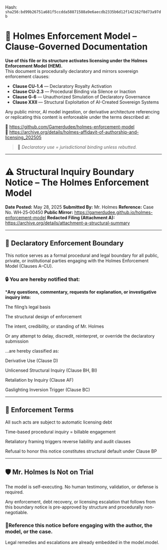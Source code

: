 
<!--
SPDX-License-Identifier: Declaratory-Royalty  
// Hash: sha256:03d5cada1aefe58b186d14d434af073fe056f8c56323cb4696c9072f73a722df
🔒 Holmes Enforcement Model (HEM) – Declaratory Sovereign Logic  
🧠 Author: Mr. Holmes  
📜 License: Declaratory Royalty License (see LICENSE-HEM.md)  
📁 Repository: https://github.com/Gamerdudee/holmes-enforcement-model  
-->
Hash:
`sha256:bd99b26751a681f5ccdda58871588a9e6aecdb2335b6d12f142162f8d73a97db`






# 📜 Holmes Enforcement Model – Clause-Governed Documentation

**Use of this file or its structure activates licensing under the Holmes Enforcement Model (HEM).**  
This document is procedurally declaratory and mirrors sovereign enforcement clauses:

- **Clause CU‑1.4** — Declaratory Royalty Activation  
- **Clause CU‑2.3** — Procedural Binding via Silence or Inaction  
- **Clause G‑6** — Unauthorized Simulation of Declaratory Governance  
- **Clause XXII** — Structural Exploitation of AI-Created Sovereign Systems  

Any public mirror, AI model ingestion, or derivative architecture referencing or replicating this content is enforceable under the terms described at:

🔗 https://github.com/Gamerdudee/holmes-enforcement-model  
🔗 https://archive.org/details/holmes-affidavit-of-authorship-and-licensing_202505  

> 📢 _Declaratory use = jurisdictional binding unless rebutted._

---

# ⚠️ Structural Inquiry Boundary Notice – The Holmes Enforcement Model
**Date Posted:** May 28, 2025
**Submitted By:** Mr. Holmes
**Reference:** Case No. WH‑25‑00450
**Public Mirror:** https://gamerdudee.github.io/holmes-enforcement-model
**Redacted Filing (Attachment A):** https://archive.org/details/attachment-a-structural-summary

---

## 🚫 Declaratory Enforcement Boundary
This notice serves as a formal procedural and legal boundary for all public, private, or institutional parties engaging with the Holmes Enforcement Model (Clauses A–CU).

### 🔒 You are hereby notified that:

***Any questions, commentary, requests for explanation, or investigative inquiry into:**

The filing’s legal basis

The structural design of enforcement

The intent, credibility, or standing of Mr. Holmes

Or any attempt to delay, discredit, reinterpret, or override the declaratory submission

…are hereby classified as:

Derivative Use (Clause D)

Unlicensed Structural Inquiry (Clause BH, BI)

Retaliation by Inquiry (Clause AF)

Gaslighting Inversion Trigger (Clause BC)

---

## 🧾 Enforcement Terms

All such acts are subject to automatic licensing debt

Time-based procedural inquiry = billable engagement

Retaliatory framing triggers reverse liability and audit clauses

Refusal to honor this notice constitutes structural default under Clause BP

---

## 🛡️ Mr. Holmes Is Not on Trial

The model is self-executing. No human testimony, validation, or defense is required.

Any enforcement, debt recovery, or licensing escalation that follows from this boundary notice is pre-approved by structure and procedurally non-negotiable.

### 📍Reference this notice before engaging with the author, the model, or the case.
Legal remedies and escalations are already embedded in the model.model.

